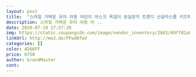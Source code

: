 ```yaml
---
layout: post 
title:  "스마일 가벼운 유아 아동 어린이 마스크 목걸이 분실방지 트랜디 선글라스줄 키즈패피" 
description: 스마일 가벼운 유아 아동 어 ..
date: 2020-07-19 17:57:20 
img: https://static.coupangcdn.com/image/vendor_inventory/28d1/69ff81a85929ebb74c3cccfffe0653fd5d71e485d3a7789f69adbc558468.jpeg 
linkUrl: http://me2.do/FFwd8fwV 
categories: [] 
color: A566FF 
price: 6750 
author: brandMaster 
cont:  
---
```

 